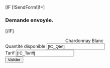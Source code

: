 [IF [!SendForm!]!=]
	<div class="blocMessage">
		<h3>Demande envoyée.</h3>
	</div>
[/IF]


<form id="CpBesoin" method="post" action="/[!Lien!]">
	<div class="LigneForm" style="text-align:center;">
		<label>Chardonnay Blanc</label>
	</div>
	<div class="LigneForm">
		<label>Quantité disponible</label>
		<input type="text" name="C_Qte" value="[!C_Qte!]"/>
	</div>
	<div class="LigneForm">
		<label>Tarif</label>
		<input type="text" name="C_Tarif" value="[!C_Tarif!]"/>
	</div>
	<div class="Buttons">
		<button type="submit">Valider</button>
		<input type="hidden" name="SendForm" value="1" />
	</div>
</form>

